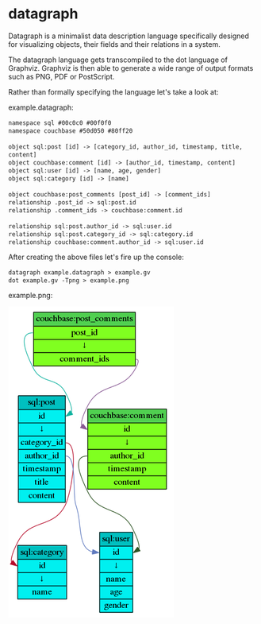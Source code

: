 datagraph
=========

Datagraph is a minimalist data description language specifically designed for visualizing objects, their fields and their relations in a system.

The datagraph language gets transcompiled to the dot language of Graphviz.  Graphviz is then able to generate a wide range of output formats such as PNG, PDF or PostScript.

Rather than formally specifying the language let's take a look at:

example.datagraph:

    namespace sql #00c0c0 #00f0f0
    namespace couchbase #50d050 #80ff20

    object sql:post [id] -> [category_id, author_id, timestamp, title, content]
    object couchbase:comment [id] -> [author_id, timestamp, content]
    object sql:user [id] -> [name, age, gender]
    object sql:category [id] -> [name]

    object couchbase:post_comments [post_id] -> [comment_ids]
    relationship .post_id -> sql:post.id
    relationship .comment_ids -> couchbase:comment.id

    relationship sql:post.author_id -> sql:user.id
    relationship sql:post.category_id -> sql:category.id
    relationship couchbase:comment.author_id -> sql:user.id

After creating the above files let's fire up the console:

    datagraph example.datagraph > example.gv
    dot example.gv -Tpng > example.png

example.png:

![example](example.png)
